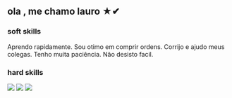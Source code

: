 ## ola , me chamo lauro ★✔
### soft skills
Aprendo rapidamente.
Sou otimo em comprir ordens.
Corrijo e ajudo meus colegas.
Tenho muita paciência.
Não desisto facil.
### hard skills
<div style = "display:inline_block">

<img src = "https://github.com/user-attachments/assets/7df7fab2-65ab-4398-b3cb-d435b7d59234"/>
<img src = "https://github.com/user-attachments/assets/d0b88599-58b6-4d65-b5b6-bda2be9116a6"/>
<img src = "https://github.com/user-attachments/assets/dc54d107-9f04-49bf-a1c1-7b9f19ecc4a4"/>


</div>

